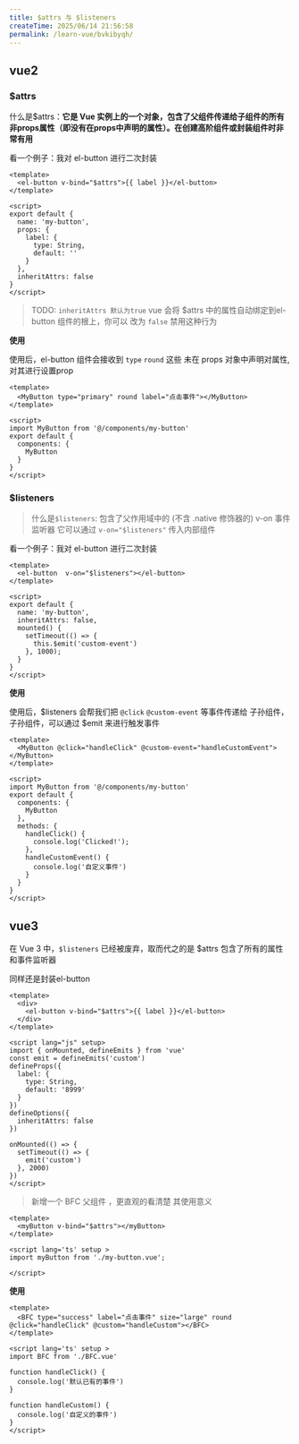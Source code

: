```yaml
---
title: $attrs 与 $listeners
createTime: 2025/06/14 21:56:58
permalink: /learn-vue/bvkibyqh/
---
```


## vue2

### $attrs

什么是$attrs：**它是 Vue 实例上的一个对象，包含了父组件传递给子组件的所有非props属性（即没有在props中声明的属性）。在创建高阶组件或封装组件时非常有用**


看一个例子：我对 el-button 进行二次封装


```vue
<template>
  <el-button v-bind="$attrs">{{ label }}</el-button>
</template>

<script>
export default {
  name: 'my-button',
  props: {
    label: {
      type: String,
      default: ''
    }
  },
  inheritAttrs: false 
}
</script>
```

> TODO: `inheritAttrs 默认为true` vue 会将 $attrs 中的属性自动绑定到el-button 组件的根上，你可以 改为 `false` 禁用这种行为


**使用**

使用后，el-button 组件会接收到 `type` `round` 这些 未在 props 对象中声明对属性, 对其进行设置prop
```vue
<template>
  <MyButton type="primary" round label="点击事件"></MyButton>
</template>

<script>
import MyButton from '@/components/my-button'
export default {
  components: {
    MyButton
  }
}
</script>
```

### $listeners

> 什么是`$listeners`: 包含了父作用域中的 (不含 .native 修饰器的) v-on 事件监听器 它可以通过 `v-on="$listeners"` 传入内部组件

看一个例子：我对 el-button 进行二次封装

```vue
<template>
  <el-button  v-on="$listeners"></el-button>
</template>

<script>
export default {
  name: 'my-button',
  inheritAttrs: false,
  mounted() {
    setTimeout(() => {
      this.$emit('custom-event')
    }, 1000);
  }
}
</script>
```

**使用**

使用后，$listeners 会帮我们把 `@click` `@custom-event` 等事件传递给 子孙组件，子孙组件，可以通过 $emit 来进行触发事件
```vue
<template>
  <MyButton @click="handleClick" @custom-event="handleCustomEvent"></MyButton>
</template>

<script>
import MyButton from '@/components/my-button'
export default {
  components: {
    MyButton
  },
  methods: {
    handleClick() {
      console.log('Clicked!');
    },
    handleCustomEvent() {
      console.log('自定义事件')
    }
  }
}
</script>
```


## vue3

在 Vue 3 中，`$listeners` 已经被废弃，取而代之的是 $attrs 包含了所有的属性和事件监听器


同样还是封装el-button

```vue
<template>
  <div>
    <el-button v-bind="$attrs">{{ label }}</el-button>
  </div>
</template>

<script lang="js" setup>
import { onMounted, defineEmits } from 'vue'
const emit = defineEmits('custom')
defineProps({
  label: {
    type: String,
    default: '8999'
  }
})
defineOptions({
  inheritAttrs: false
})

onMounted(() => {
  setTimeout(() => {
    emit('custom')
  }, 2000)
})
</script>
```

> 新增一个 BFC 父组件 ，更直观的看清楚 其使用意义


```vue
<template>
  <myButton v-bind="$attrs"></myButton>
</template>

<script lang='ts' setup >
import myButton from './my-button.vue';

</script>
```

**使用**

```vue
<template>
  <BFC type="success" label="点击事件" size="large" round @click="handleClick" @custom="handleCustom"></BFC>
</template>

<script lang='ts' setup >
import BFC from './BFC.vue'

function handleClick() {
  console.log('默认已有的事件')
}

function handleCustom() {
  console.log('自定义的事件')
}
</script>
```